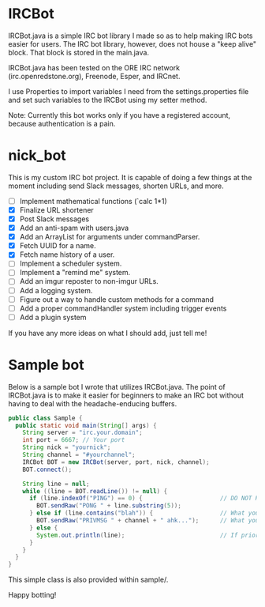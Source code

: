 # IRCBot

IRCBot.java is a simple IRC bot library I made so as to help making IRC bots easier for users. The IRC bot library, however, does not house a "keep alive" block. That block is stored in the main.java.

IRCBot.java has been tested on the ORE IRC network (irc.openredstone.org), Freenode, Esper, and IRCnet.

I use Properties to import variables I need from the settings.properties file and set such variables to the IRCBot using my setter method.

Note: Currently this bot works only if you have a registered account, because authentication is a pain.

# nick_bot

This is my custom IRC bot project. It is capable of doing a few things at the moment including send Slack messages, shorten URLs, and more.

- [ ] Implement mathematical functions (`calc 1*1)
- [X] Finalize URL shortener
- [X] Post Slack messages
- [X] Add an anti-spam with users.java
- [X] Add an ArrayList for arguments under commandParser.
- [X] Fetch UUID for a name.
- [X] Fetch name history of a user.
- [ ] Implement a scheduler system.
- [ ] Implement a "remind me" system.
- [ ] Add an imgur reposter to non-imgur URLs.
- [ ] Add a logging system.
- [ ] Figure out a way to handle custom methods for a command
- [ ] Add a proper commandHandler system including trigger events
- [ ] Add a plugin system

If you have any more ideas on what I should add, just tell me!

# Sample bot

Below is a sample bot I wrote that utilizes IRCBot.java. The point of IRCBot.java is to make it easier for beginners to make an IRC bot without having to deal with the headache-enducing buffers.

```java
public class Sample {
  public static void main(String[] args) {
    String server = "irc.your.domain";
    int port = 6667; // Your port
    String nick = "yournick";
    String channel = "#yourchannel";
    IRCBot BOT = new IRCBot(server, port, nick, channel);
    BOT.connect();

    String line = null;
    while ((line = BOT.readLine()) != null) {
      if (line.indexOf("PING") == 0) {                      // DO NOT REMOVE - Keep alive statement
        BOT.sendRaw("PONG " + line.substring(5));
      } else if (line.contains("blah")) {                   // What your bot is listening to
        BOT.sendRaw("PRIVMSG " + channel + " ahk...");      // What your bot responds with
      } else {
        System.out.println(line);                           // If prior conditions are not met, print
      }
    }
  }
}
```

This simple class is also provided within sample/.

Happy botting!

